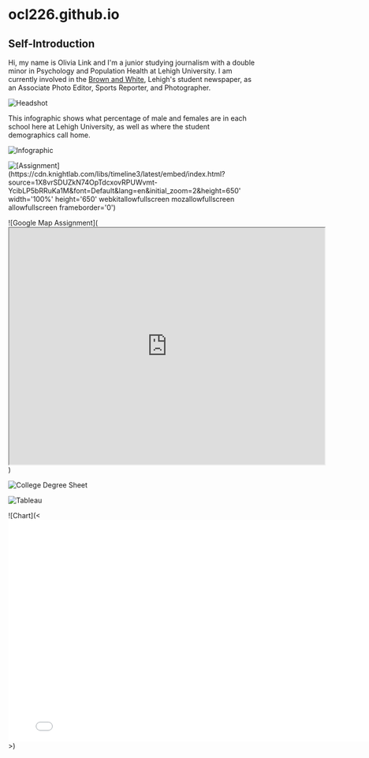 # ocl226.github.io

## Self-Introduction

Hi, my name is Olivia Link and I'm a junior studying journalism with a double minor in Psychology and Population Health at Lehigh University. I am currently involved in the [Brown and White](https://thebrownandwhite.com), Lehigh's student newspaper, as an Associate Photo Editor, Sports Reporter, and Photographer. 

![Headshot]([https://media.licdn.com/dms/image/v2/D4E03AQHo_Uhtk1Pbtw/profile-displayphoto-shrink_200_200/profile-displayphoto-shrink_200_200/0/1727667090302?e=2147483647&v=beta&t=d1OmlT0sk13eRpxmiN5EygzcL5TKHGOvwvrXui0LYV4](https://drive.google.com/open?id=1etdnclhHNL9WEeR0CuB0U2YAT3jU_IB_&usp=drive_fs))

This infographic shows what percentage of male and females are in each school here at Lehigh University, as well as where the student demographics call home.

![Infographic](https://github.com/user-attachments/assets/86732762-2954-4bf9-bff0-34dc9205429c)

![[Assignment](https://cdn.knightlab.com/libs/timeline3/latest/embed/index.html?source=1X8vrSDUZkN74OpTdcxovRPUWvmt-YcibLP5bRRuKa1M&font=Default&lang=en&initial_zoom=2&height=650' width='100%' height='650' webkitallowfullscreen mozallowfullscreen allowfullscreen frameborder='0')](url)

![Google Map Assignment]([<iframe src="https://www.google.com/maps/d/u/0/embed?mid=19-Ez2gdN_B3035-TQFZtPL-a-UOWiOA&ehbc=2E312F" width="640" height="480"></iframe>](url))

![College Degree Sheet](<https://public.tableau.com/app/profile/olivia.link/viz/CollegeDegreeSheet/Story1?publish=yes>)

![Tableau](<https://public.tableau.com/views/Weather_17467285344970/Sheet1?:language=en-US&publish=yes&:sid=&:redirect=auth&:display_count=n&:origin=viz_share_link>)

![Chart](<<iframe width="800" height="450" src="//embed.chartblocks.com/1.0/?c=681cfa9e3ba0f68756e5e81b&t=a89ceff2f93e72d" frameBorder="0"></iframe>>)
